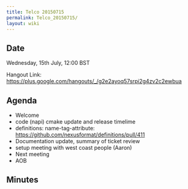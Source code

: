 ```yaml
---
title: Telco 20150715
permalink: Telco_20150715/
layout: wiki
---
```


Date
----

Wednesday, 15th July, 12:00 BST

Hangout Link:
<https://plus.google.com/hangouts/_/g2e2ayoq57srpi2g4zv2c2ewbua>

Agenda
------

-   Welcome
-   code (napi) cmake update and release timelime
-   definitions: name-tag-attribute:
    <https://github.com/nexusformat/definitions/pull/411>
-   Documentation update, summary of ticket review
-   setup meeting with west coast people (Aaron)
-   Next meeting
-   AOB

Minutes
-------
